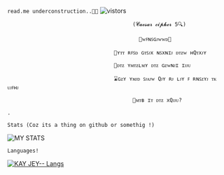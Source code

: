 `read.me underconstruction..🚧🚧` ![vistors](https://visitor-badge.laobi.icu/badge?page_id=KayJey.KayJey) 


                                            (𝓒𝓪𝓮𝓼𝓪𝓻 𝓬𝓲𝓹𝓱𝓮𝓻 5🔍)

                                              🍒ᴡꜰɴꜱɢᴊᴡᴡᴅ🍒

                                      🦴ʏᴛᴛ ʀꜰꜱᴅ ɢᴛꜱᴊx ɴꜱxɴɪᴊ ᴅᴛᴢᴡ ʜQᴛxᴊʏ 

                                      🔨ᴅᴛᴢ ʏᴍᴛᴢʟᴍʏ ᴅᴛᴢ ɢᴢᴡɴᴊɪ ɪᴊᴊᴜ 

                                      ⌛ɢᴢʏ ʏᴍᴊᴅ ꜱᴊᴀᴊᴡ Qᴊʏ ʀᴊ ʟᴊʏ ꜰ ʀɴꜱᴢʏᴊ ᴛᴋ ᴜᴊꜰʜᴊ 

                                            🌌ᴍᴛʙ ɪᴛ ᴅᴛᴢ xQᴊᴊᴜ? 
`.`


                                            

       
       
`Stats (Coz its a thing on github or somethig !) `

![MY STATS](https://github-readme-stats.vercel.app/api?username=KayJey&show_icons=true&border_color=2e4058)

`Languages!`

[![KAY JEY-- Langs](https://github-readme-stats.vercel.app/api/top-langs/?username=KayJey&layout=compact&border_color=2e4058)](https://github.com/KayJey/github-readme-stats)






 









